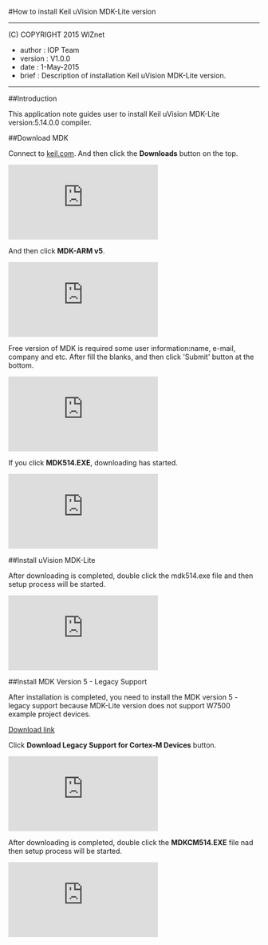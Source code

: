 #How to install Keil uVision MDK-Lite version

******************************************************************************
(C) COPYRIGHT 2015 WIZnet

  * author  : IOP Team
  * version : V1.0.0
  * date    : 1-May-2015
  * brief   : Description of installation Keil uVision MDK-Lite version.

******************************************************************************
##Introduction

This application note guides user to install Keil uVision MDK-Lite version:5.14.0.0 compiler. 

##Download MDK

Connect to [keil.com](http://www.keil.com/). And then click the **Downloads** button on the top.

![](http://wizwiki.net/wiki/lib/exe/fetch.php?media=products:w7500:documents:appnote:keil_1.jpg)

And then click **MDK-ARM v5**.

![](http://wizwiki.net/wiki/lib/exe/fetch.php?media=products:w7500:documents:appnote:keil_2.jpg)

Free version of MDK is required some user information:name, e-mail, company and etc. After fill the blanks, 
and then click 'Submit' button at the bottom.

![](http://wizwiki.net/wiki/lib/exe/fetch.php?media=products:w7500:documents:appnote:keil_5.jpg)

If you click **MDK514.EXE**, downloading has started.

![](http://wizwiki.net/wiki/lib/exe/fetch.php?media=products:w7500:documents:appnote:keil_3.jpg)

##Install uVision MDK-Lite

After downloading is completed, double click the mdk514.exe file and then setup process will be started.

![](http://wizwiki.net/wiki/lib/exe/fetch.php?media=products:w7500:documents:appnote:keil_4.jpg)

##Install MDK Version 5 - Legacy Support

After installation is completed, you need to install the MDK version 5 - legacy support because MDK-Lite version does not
support W7500 example project devices.

[Download link](http://www2.keil.com/mdk5/legacy/)

Click **Download Legacy Support for Cortex-M Devices** button.

![](http://wizwiki.net/wiki/lib/exe/fetch.php?media=products:w7500:documents:appnote:keil_6.jpg)

After downloading is completed, double click the **MDKCM514.EXE** file nad then setup process will be started.

![](http://wizwiki.net/wiki/lib/exe/fetch.php?media=products:w7500:documents:appnote:keil_7.jpg)
